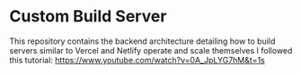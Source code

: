 # Custom Build Server
This repository contains the backend architecture detailing how to build servers similar to Vercel and Netlify operate and scale themselves
I followed this tutorial: https://www.youtube.com/watch?v=0A_JpLYG7hM&t=1s
